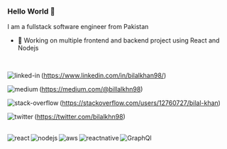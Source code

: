 ### Hello World 👋
I am a fullstack software engineer from Pakistan
- 🔭 Working on multiple frontend and backend project using React and Nodejs
<br>

<img align="left" alt="linked-in" src="https://img.shields.io/badge/linkedin-%230077B5.svg?&style=for-the-badge&logo=linkedin&logoColor=white" />(https://www.linkedin.com/in/bilalkhan98/)

<img align="left" alt="medium" src="https://img.shields.io/badge/medium-%2312100E.svg?&style=for-the-badge&logo=medium&logoColor=white" />(https://medium.com/@billalkhn98)

<img align="left" alt="stack-overflow" src="https://img.shields.io/badge/stack%20overflow-FE7A16?logo=stack-overflow&logoColor=white&style=for-the-badge" />(https://stackoverflow.com/users/12760727/bilal-khan)

<img align="left" alt="twitter" src="https://img.shields.io/badge/twitter-%231DA1F2.svg?&style=for-the-badge&logo=twitter&logoColor=white"  />(https://twitter.com/bilalkhn98)
<br>
<br>

<img align="left" alt="react" src="https://img.shields.io/badge/react%20-%2320232a.svg?&style=for-the-badge&logo=react&logoColor=%2361DAFB" />
<img align="left" alt="nodejs" src="https://img.shields.io/badge/node.js%20-%2343853D.svg?&style=for-the-badge&logo=node.js&logoColor=white" />
<img align="left" alt="aws" src="https://img.shields.io/badge/Amazon%20AWS-%23232F3E?logo=amazon-aws&logoColor=white&style=for-the-badge" />
<img align="left" alt="reactnative" src="https://img.shields.io/badge/reactnative-%23316192.svg?&style=for-the-badge&logo=reactnative&logoColor=white" />
<img align="left" alt="GraphQl" src="https://img.shields.io/badge/grapghql%20-%236DB33F.svg?&style=for-the-badge&logo=grapghql&logoColor=white" />
<br>
<br>
